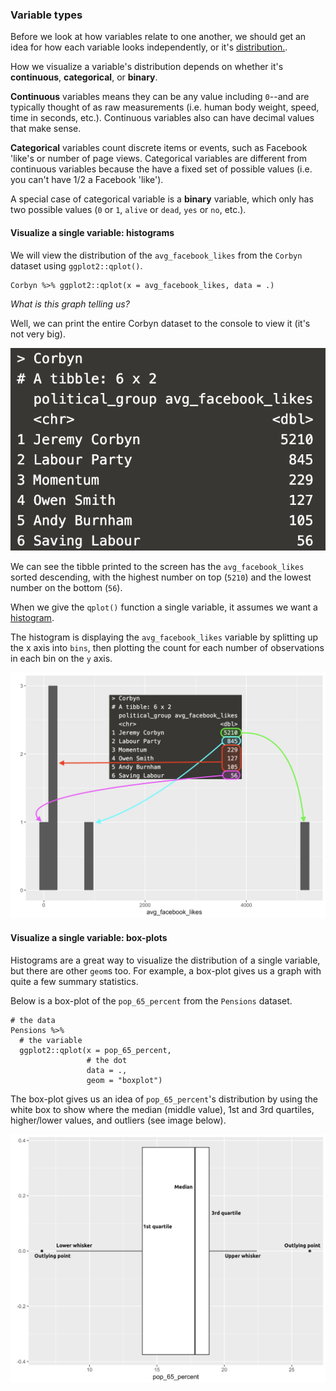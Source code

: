 ### Variable types

Before we look at how variables relate to one another, we should get an idea for how each variable looks independently, or it's [distribution.](https://en.wikipedia.org/wiki/List_of_probability_distributions). 

How we visualize a variable's distribution depends on whether it's **continuous**, **categorical**, or **binary**.

**Continuous** variables means they can be any value including `0`--and are typically thought of as raw measurements (i.e. human body weight, speed, time in seconds, etc.). Continuous variables also can have decimal values that make sense.

**Categorical** variables count discrete items or events, such as Facebook 'like's or number of page views. Categorical variables are different from continuous variables because the have a fixed set of possible values (i.e. you can't have 1/2 a Facebook 'like'). 

A special case of categorical variable is a **binary** variable, which only has two possible values (`0` or `1`, `alive` or `dead`, `yes` or `no`, etc.).

#### Visualize a single variable: histograms

We will view the distribution of the `avg_facebook_likes` from the `Corbyn` dataset using `ggplot2::qplot()`. 

```{r step-6-plot-01}
Corbyn %>% ggplot2::qplot(x = avg_facebook_likes, data = .) 
```

*What is this graph telling us?* 

Well, we can print the entire Corbyn dataset to the console to view it (it's not very big). 

![](https://github.com/mjfrigaard/katacoda-scenarios/blob/master/figs/06-corbyn-tibble.png?raw=true)

We can see the tibble printed to the screen has the `avg_facebook_likes` sorted descending, with the highest number on top (`5210`) and the lowest number on the bottom (`56`). 

When we give the `qplot()` function a single variable, it assumes we want a [histogram](https://ggplot2.tidyverse.org/reference/geom_histogram.html). 

The histogram is displaying the `avg_facebook_likes` variable by splitting up the x axis into `bins`, then plotting the count for each number of observations in each bin on the `y` axis.

![](https://github.com/mjfrigaard/katacoda-scenarios/blob/master/figs/06-corbyn-histogram.png?raw=true)

#### Visualize a single variable: box-plots

Histograms are a great way to visualize the distribution of a single variable, but there are other `geom`s too. For example, a box-plot gives us a graph with quite a few summary statistics.

Below is a box-plot of the `pop_65_percent` from the `Pensions` dataset. 

```{r step-6-plot-02}
# the data 
Pensions %>% 
  # the variable 
  ggplot2::qplot(x = pop_65_percent, 
                 # the dot
                 data = .,
                 geom = "boxplot") 
```

The box-plot gives us an idea of `pop_65_percent`'s distribution by using the white box to show where the median (middle value), 1st and 3rd quartiles, higher/lower values, and outliers (see image below).

![](https://github.com/mjfrigaard/katacoda-scenarios/blob/master/figs/07-boxplot.png?raw=true)
